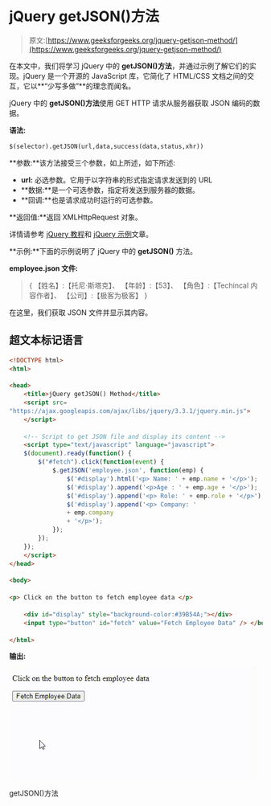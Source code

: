 # jQuery getJSON()方法

> 原文:[https://www.geeksforgeeks.org/jquery-getjson-method/](https://www.geeksforgeeks.org/jquery-getjson-method/)

在本文中，我们将学习 jQuery 中的 **getJSON()方法**，并通过示例了解它们的实现。jQuery 是一个开源的 JavaScript 库，它简化了 HTML/CSS 文档之间的交互，它以**“少写多做”**的理念而闻名。

jQuery 中的 **getJSON()方法**使用 GET HTTP 请求从服务器获取 JSON 编码的数据。

**语法:**

```html
$(selector).getJSON(url,data,success(data,status,xhr))
```

**参数:**该方法接受三个参数，如上所述，如下所述:

*   **url:** 必选参数。它用于以字符串的形式指定请求发送到的 URL
*   **数据:**是一个可选参数，指定将发送到服务器的数据。
*   **回调:**也是请求成功时运行的可选参数。

**返回值:**返回 XMLHttpRequest 对象。

详情请参考 [jQuery 教程](https://www.geeksforgeeks.org/jquery-tutorials/)和 [jQuery 示例](https://www.geeksforgeeks.org/jquery-examples/)文章。

**示例:**下面的示例说明了 jQuery 中的 **getJSON()** 方法。

**employee.json 文件:**

> {
> 【姓名】:【托尼·斯塔克】、
> 【年龄】:【53】、
> 【角色】:【Techincal 内容作者】、
> 【公司】:【极客为极客】
> }

在这里，我们获取 JSON 文件并显示其内容。

## 超文本标记语言

```html
<!DOCTYPE html>
<html>

<head>
    <title>jQuery getJSON() Method</title>
    <script src=
"https://ajax.googleapis.com/ajax/libs/jquery/3.3.1/jquery.min.js">
    </script>

    <!-- Script to get JSON file and display its content -->
    <script type="text/javascript" language="javascript">
    $(document).ready(function() {
        $("#fetch").click(function(event) {
            $.getJSON('employee.json', function(emp) {
                $('#display').html('<p> Name: ' + emp.name + '</p>');
                $('#display').append('<p>Age : ' + emp.age + '</p>');
                $('#display').append('<p> Role: ' + emp.role + '</p>');
                $('#display').append('<p> Company: '
                + emp.company 
                + '</p>');
            });
        });
    });
    </script>
</head>

<body>

<p> Click on the button to fetch employee data </p>

    <div id="display" style="background-color:#39B54A;"></div>
    <input type="button" id="fetch" value="Fetch Employee Data" /> </body>

</html>
```

**输出:**

![](img/a4c77131e87f37e103b284dde352fbfe.png)

getJSON()方法